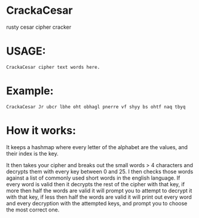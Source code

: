 # CrackaCesar
rusty cesar cipher cracker

# USAGE:
`CrackaCesar cipher text words here.`

# Example:
`CrackaCesar Jr ubcr lbhe oht obhagl pnerre vf shyy bs ohtf naq tbyq`

# How it works:
It keeps a hashmap where every letter of the alphabet are the values, and their index is the key.

It then takes your cipher and breaks out the small words > 4 characters and decrypts them with every key between 0 and 25. I then checks those words against a list of commonly used short words in the english language. If every word is valid then it decrypts the rest of the cipher with that key, if more then half the words are valid it will prompt you to attempt to decrypt it with that key, if less then half the words are valid it will print out every word and every decryption with the attempted keys, and prompt you to choose the most correct one.
